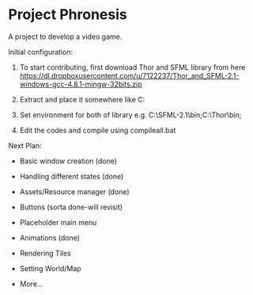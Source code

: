 Project Phronesis
=================

A project to develop a video game.


Initial configuration:

1. To start contributing, first download Thor and SFML library
   from here https://dl.dropboxusercontent.com/u/7122237/Thor_and_SFML-2.1-windows-gcc-4.8.1-mingw-32bits.zip

2. Extract and place it somewhere like C:

3. Set environment for both of library e.g. C:\SFML-2.1\bin;C:\Thor\bin;

4. Edit the codes and compile using compileall.bat





Next Plan:

- Basic window creation (done)

- Handling different states (done)

- Assets/Resource manager (done)

- Buttons (sorta done-will revisit)

- Placeholder main menu

- Animations (done)

- Rendering Tiles

- Setting World/Map

- More...